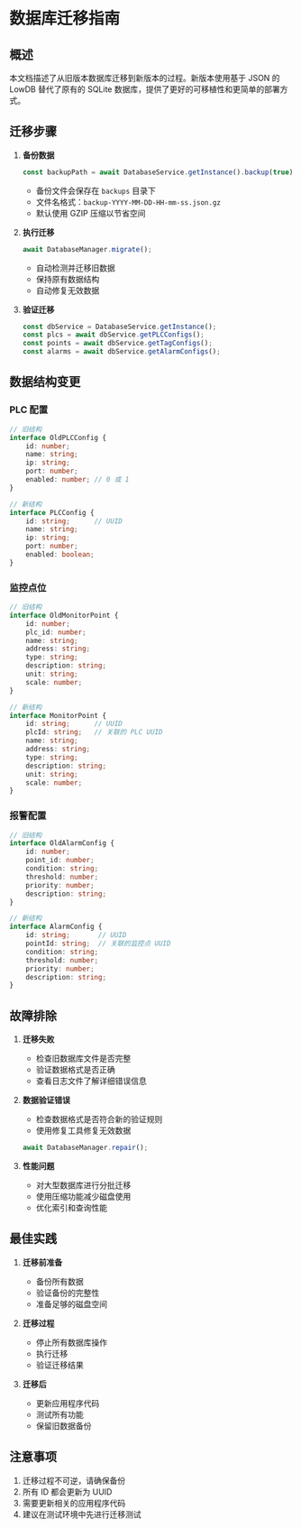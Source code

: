 # 数据库迁移指南

## 概述

本文档描述了从旧版本数据库迁移到新版本的过程。新版本使用基于 JSON 的 LowDB 替代了原有的 SQLite 数据库，提供了更好的可移植性和更简单的部署方式。

## 迁移步骤

1. **备份数据**
   ```typescript
   const backupPath = await DatabaseService.getInstance().backup(true);
   ```
   - 备份文件会保存在 `backups` 目录下
   - 文件名格式：`backup-YYYY-MM-DD-HH-mm-ss.json.gz`
   - 默认使用 GZIP 压缩以节省空间

2. **执行迁移**
   ```typescript
   await DatabaseManager.migrate();
   ```
   - 自动检测并迁移旧数据
   - 保持原有数据结构
   - 自动修复无效数据

3. **验证迁移**
   ```typescript
   const dbService = DatabaseService.getInstance();
   const plcs = await dbService.getPLCConfigs();
   const points = await dbService.getTagConfigs();
   const alarms = await dbService.getAlarmConfigs();
   ```

## 数据结构变更

### PLC 配置
```typescript
// 旧结构
interface OldPLCConfig {
    id: number;
    name: string;
    ip: string;
    port: number;
    enabled: number; // 0 或 1
}

// 新结构
interface PLCConfig {
    id: string;      // UUID
    name: string;
    ip: string;
    port: number;
    enabled: boolean;
}
```

### 监控点位
```typescript
// 旧结构
interface OldMonitorPoint {
    id: number;
    plc_id: number;
    name: string;
    address: string;
    type: string;
    description: string;
    unit: string;
    scale: number;
}

// 新结构
interface MonitorPoint {
    id: string;      // UUID
    plcId: string;   // 关联的 PLC UUID
    name: string;
    address: string;
    type: string;
    description: string;
    unit: string;
    scale: number;
}
```

### 报警配置
```typescript
// 旧结构
interface OldAlarmConfig {
    id: number;
    point_id: number;
    condition: string;
    threshold: number;
    priority: number;
    description: string;
}

// 新结构
interface AlarmConfig {
    id: string;       // UUID
    pointId: string;  // 关联的监控点 UUID
    condition: string;
    threshold: number;
    priority: number;
    description: string;
}
```

## 故障排除

1. **迁移失败**
   - 检查旧数据库文件是否完整
   - 验证数据格式是否正确
   - 查看日志文件了解详细错误信息

2. **数据验证错误**
   - 检查数据格式是否符合新的验证规则
   - 使用修复工具修复无效数据
   ```typescript
   await DatabaseManager.repair();
   ```

3. **性能问题**
   - 对大型数据库进行分批迁移
   - 使用压缩功能减少磁盘使用
   - 优化索引和查询性能

## 最佳实践

1. **迁移前准备**
   - 备份所有数据
   - 验证备份的完整性
   - 准备足够的磁盘空间

2. **迁移过程**
   - 停止所有数据库操作
   - 执行迁移
   - 验证迁移结果

3. **迁移后**
   - 更新应用程序代码
   - 测试所有功能
   - 保留旧数据备份

## 注意事项

1. 迁移过程不可逆，请确保备份
2. 所有 ID 都会更新为 UUID
3. 需要更新相关的应用程序代码
4. 建议在测试环境中先进行迁移测试

